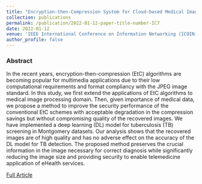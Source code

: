 ```yaml
---
title: "Encryption-then-Compression System for Cloud-based Medical Image Services"
collection: publications
permalink: /publication/2022-01-12-paper-title-number-IC7
date: 2022-01-12
venue: 'IEEE International Conference on Information Networking (ICOIN)'
author_profile: false
---
```

<h3>Abstract</h3>
<p>In the recent years, encryption-then-compression
(EtC) algorithms are becoming popular for multimedia
applications due to their low computational requirements and
format compliancy with the JPEG image standard. In this study,
we first extend the applications of EtC algorithms to medical
image processing domain. Then, given importance of medical
data, we propose a method to improve the security performance
of the conventional EtC schemes with acceptable degradation in
the compression savings but without compromising quality of
the recovered images. We have implemented a deep learning
(DL) model for tuberculosis (TB) screening in Montgomery
datasets. Our analysis shows that the recovered images are of
high quality and has no adverse effect on the accuracy of the DL
model for TB detection. The proposed method preserves the
crucial information in the image necessary for correct diagnosis
while significantly reducing the image size and providing
security to enable telemedicine application of eHealth services.</p>

[Full Article](https://ieeexplore.ieee.org/document/9687214)